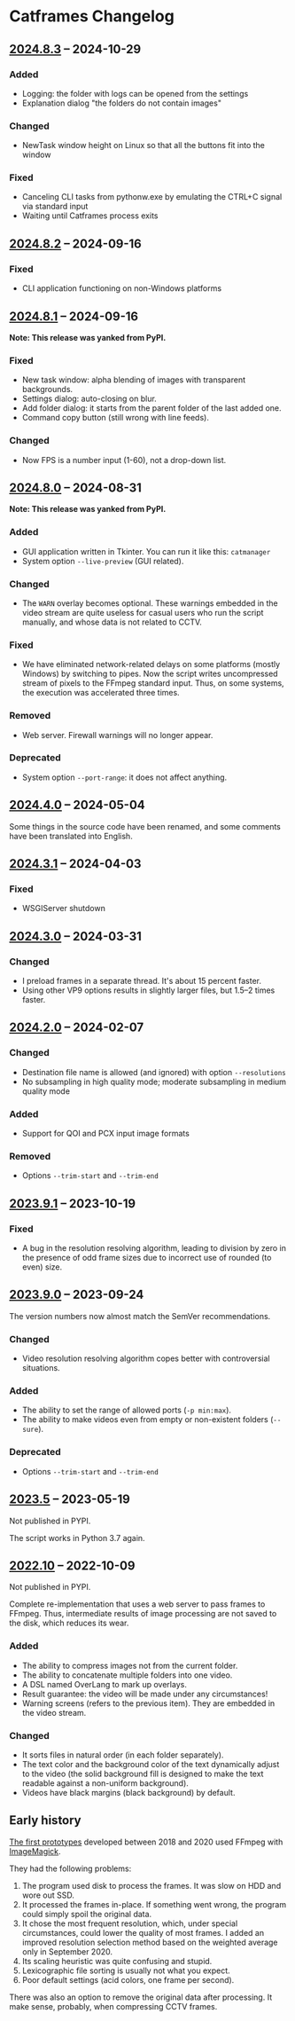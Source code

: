 # Catframes Changelog

## [2024.8.3] – 2024-10-29
### Added
- Logging: the folder with logs can be opened from the settings
- Explanation dialog "the folders do not contain images"

### Changed
- NewTask window height on Linux so that all the buttons fit into the window

### Fixed
- Canceling CLI tasks from pythonw.exe by emulating the CTRL+C signal via standard input
- Waiting until Catframes process exits


## [2024.8.2] – 2024-09-16
### Fixed
- CLI application functioning on non-Windows platforms


## [2024.8.1] – 2024-09-16
**Note: This release was yanked from PyPI.**
### Fixed
- New task window: alpha blending of images with transparent backgrounds.
- Settings dialog: auto-closing on blur.
- Add folder dialog: it starts from the parent folder of the last added one.
- Command copy button (still wrong with line feeds).

### Changed
- Now FPS is a number input (1-60), not a drop-down list.


## [2024.8.0] – 2024-08-31
**Note: This release was yanked from PyPI.**
### Added
- GUI application written in Tkinter. You can run it like this: `catmanager`
- System option `--live-preview` (GUI related).

### Changed
- The `WARN` overlay becomes optional. These warnings embedded in the video stream
  are quite useless for casual users who run the script manually, and whose data
  is not related to CCTV.

### Fixed
- We have eliminated network-related delays on some platforms (mostly Windows) by switching
  to pipes. Now the script writes uncompressed stream of pixels to the FFmpeg standard input.
  Thus, on some systems, the execution was accelerated three times.

### Removed
- Web server. Firewall warnings will no longer appear.

### Deprecated
- System option `--port-range`: it does not affect anything.


## [2024.4.0] – 2024-05-04
Some things in the source code have been renamed,
and some comments have been translated into English.


## [2024.3.1] – 2024-04-03
### Fixed
- WSGIServer shutdown


## [2024.3.0] – 2024-03-31
### Changed
- I preload frames in a separate thread. It's about 15 percent faster.
- Using other VP9 options results in slightly larger files, but 1.5–2 times faster.


## [2024.2.0] – 2024-02-07
### Changed
- Destination file name is allowed (and ignored) with option `--resolutions`
- No subsampling in high quality mode; moderate subsampling in medium quality mode

### Added
- Support for QOI and PCX input image formats

### Removed
- Options `--trim-start` and `--trim-end`


## [2023.9.1] – 2023-10-19
### Fixed
- A bug in the resolution resolving algorithm, leading to division by zero in the presence
  of odd frame sizes due to incorrect use of rounded (to even) size.


## [2023.9.0] – 2023-09-24
The version numbers now almost match the SemVer recommendations.

### Changed
- Video resolution resolving algorithm copes better with controversial situations.

### Added
- The ability to set the range of allowed ports (`-p min:max`).
- The ability to make videos even from empty or non-existent folders (`--sure`).

### Deprecated
- Options `--trim-start` and `--trim-end`


## [2023.5] – 2023-05-19
Not published in PYPI.

The script works in Python 3.7 again.


## [2022.10] – 2022-10-09
Not published in PYPI.

Complete re-implementation that uses a web server to pass frames to FFmpeg.
Thus, intermediate results of image processing are not saved to the disk, which reduces its wear.

### Added
- The ability to compress images not from the current folder.
- The ability to concatenate multiple folders into one video.
- A DSL named OverLang to mark up overlays.
- Result guarantee: the video will be made under any circumstances!
- Warning screens (refers to the previous item). They are embedded in the video stream.

### Changed
- It sorts files in natural order (in each folder separately).
- The text color and the background color of the text dynamically adjust to the video
  (the solid background fill is designed to make the text readable against a non-uniform background).
- Videos have black margins (black background) by default.


## Early history
[The first prototypes] developed between 2018 and 2020 used FFmpeg with [ImageMagick].

They had the following problems:

1. The program used disk to process the frames. It was slow on HDD and wore out SSD.
2. It processed the frames in-place. If something went wrong, the program could simply spoil the original data.
3. It chose the most frequent resolution, which, under special circumstances, could lower the quality of most frames.
   I added an improved resolution selection method based on the weighted average only in September 2020.
4. Its scaling heuristic was quite confusing and stupid.
5. Lexicographic file sorting is usually not what you expect.
6. Poor default settings (acid colors, one frame per second).

There was also an option to remove the original data after processing.
It make sense, probably, when compressing CCTV frames.



[ImageMagick]: https://imagemagick.org/
[The first prototypes]: https://github.com/georgy7/catframes/tree/e65eb40a6d98b72a9d6609c057254a7ede3a0959
[2022.10]: https://github.com/georgy7/catframes/tree/b919b07d7e2944aaab79181c4312aba083ffd1d9
[2023.5]: https://github.com/georgy7/catframes/tree/008297abe6e821f0aeda6a327ae8c15220995402
[2023.9.0]: https://github.com/georgy7/catframes/tree/archive/dev_2023_09
[2023.9.1]: https://github.com/georgy7/catframes/tree/v2023.9.1
[2024.2.0]: https://github.com/georgy7/catframes/tree/v2024.2.0
[2024.3.0]: https://github.com/georgy7/catframes/tree/v2024.3.0
[2024.3.1]: https://github.com/georgy7/catframes/tree/v2024.3.1
[2024.4.0]: https://github.com/georgy7/catframes/tree/v2024.4.0
[2024.8.0]: https://github.com/georgy7/catframes/tree/v2024.8.0
[2024.8.1]: https://github.com/georgy7/catframes/tree/v2024.8.1
[2024.8.2]: https://github.com/georgy7/catframes/tree/v2024.8.2
[2024.8.3]: https://github.com/georgy7/catframes/tree/v2024.8.3
